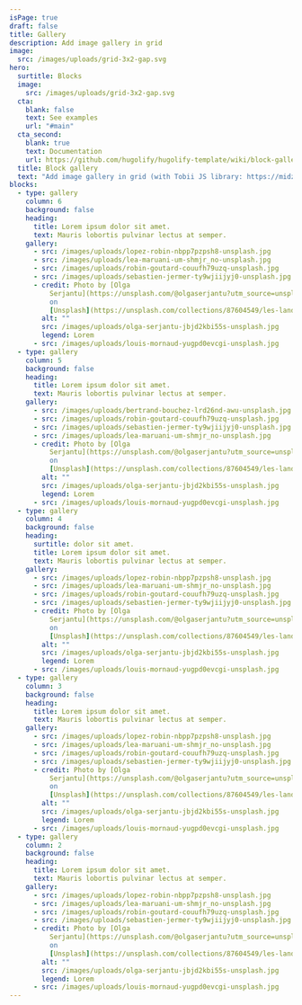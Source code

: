 ```yaml
---
isPage: true
draft: false
title: Gallery
description: Add image gallery in grid
image:
  src: /images/uploads/grid-3x2-gap.svg
hero:
  surtitle: Blocks
  image:
    src: /images/uploads/grid-3x2-gap.svg
  cta:
    blank: false
    text: See examples
    url: "#main"
  cta_second:
    blank: true
    text: Documentation
    url: https://github.com/hugolify/hugolify-template/wiki/block-gallery
  title: Block gallery
  text: "Add image gallery in grid (with Tobii JS library: https://midzer.github.io/tobii)"
blocks:
  - type: gallery
    column: 6
    background: false
    heading:
      title: Lorem ipsum dolor sit amet.
      text: Mauris lobortis pulvinar lectus at semper.
    gallery:
      - src: /images/uploads/lopez-robin-nbpp7pzpsh8-unsplash.jpg
      - src: /images/uploads/lea-maruani-um-shmjr_no-unsplash.jpg
      - src: /images/uploads/robin-goutard-couufh79uzq-unsplash.jpg
      - src: /images/uploads/sebastien-jermer-ty9wjiijyj0-unsplash.jpg
      - credit: Photo by [Olga
          Serjantu](https://unsplash.com/@olgaserjantu?utm_source=unsplash&utm_medium=referral&utm_content=creditCopyText)
          on
          [Unsplash](https://unsplash.com/collections/87604549/les-landes?utm_source=unsplash&utm_medium=referral&utm_content=creditCopyText)
        alt: ""
        src: /images/uploads/olga-serjantu-jbjd2kbi55s-unsplash.jpg
        legend: Lorem
      - src: /images/uploads/louis-mornaud-yugpd0evcgi-unsplash.jpg   
  - type: gallery
    column: 5
    background: false
    heading:
      title: Lorem ipsum dolor sit amet.
      text: Mauris lobortis pulvinar lectus at semper.
    gallery:
      - src: /images/uploads/bertrand-bouchez-lrd26nd-awu-unsplash.jpg
      - src: /images/uploads/robin-goutard-couufh79uzq-unsplash.jpg
      - src: /images/uploads/sebastien-jermer-ty9wjiijyj0-unsplash.jpg
      - src: /images/uploads/lea-maruani-um-shmjr_no-unsplash.jpg
      - credit: Photo by [Olga
          Serjantu](https://unsplash.com/@olgaserjantu?utm_source=unsplash&utm_medium=referral&utm_content=creditCopyText)
          on
          [Unsplash](https://unsplash.com/collections/87604549/les-landes?utm_source=unsplash&utm_medium=referral&utm_content=creditCopyText)
        alt: ""
        src: /images/uploads/olga-serjantu-jbjd2kbi55s-unsplash.jpg
        legend: Lorem
      - src: /images/uploads/louis-mornaud-yugpd0evcgi-unsplash.jpg 
  - type: gallery
    column: 4
    background: false
    heading:
      surtitle: dolor sit amet.
      title: Lorem ipsum dolor sit amet.
      text: Mauris lobortis pulvinar lectus at semper.
    gallery:
      - src: /images/uploads/lopez-robin-nbpp7pzpsh8-unsplash.jpg
      - src: /images/uploads/lea-maruani-um-shmjr_no-unsplash.jpg
      - src: /images/uploads/robin-goutard-couufh79uzq-unsplash.jpg
      - src: /images/uploads/sebastien-jermer-ty9wjiijyj0-unsplash.jpg
      - credit: Photo by [Olga
          Serjantu](https://unsplash.com/@olgaserjantu?utm_source=unsplash&utm_medium=referral&utm_content=creditCopyText)
          on
          [Unsplash](https://unsplash.com/collections/87604549/les-landes?utm_source=unsplash&utm_medium=referral&utm_content=creditCopyText)
        alt: ""
        src: /images/uploads/olga-serjantu-jbjd2kbi55s-unsplash.jpg
        legend: Lorem
      - src: /images/uploads/louis-mornaud-yugpd0evcgi-unsplash.jpg 
  - type: gallery
    column: 3
    background: false
    heading:
      title: Lorem ipsum dolor sit amet.
      text: Mauris lobortis pulvinar lectus at semper.
    gallery:
      - src: /images/uploads/lopez-robin-nbpp7pzpsh8-unsplash.jpg
      - src: /images/uploads/lea-maruani-um-shmjr_no-unsplash.jpg
      - src: /images/uploads/robin-goutard-couufh79uzq-unsplash.jpg
      - src: /images/uploads/sebastien-jermer-ty9wjiijyj0-unsplash.jpg
      - credit: Photo by [Olga
          Serjantu](https://unsplash.com/@olgaserjantu?utm_source=unsplash&utm_medium=referral&utm_content=creditCopyText)
          on
          [Unsplash](https://unsplash.com/collections/87604549/les-landes?utm_source=unsplash&utm_medium=referral&utm_content=creditCopyText)
        alt: ""
        src: /images/uploads/olga-serjantu-jbjd2kbi55s-unsplash.jpg
        legend: Lorem
      - src: /images/uploads/louis-mornaud-yugpd0evcgi-unsplash.jpg
  - type: gallery
    column: 2
    background: false
    heading:
      title: Lorem ipsum dolor sit amet.
      text: Mauris lobortis pulvinar lectus at semper.
    gallery:
      - src: /images/uploads/lopez-robin-nbpp7pzpsh8-unsplash.jpg
      - src: /images/uploads/lea-maruani-um-shmjr_no-unsplash.jpg
      - src: /images/uploads/robin-goutard-couufh79uzq-unsplash.jpg
      - src: /images/uploads/sebastien-jermer-ty9wjiijyj0-unsplash.jpg
      - credit: Photo by [Olga
          Serjantu](https://unsplash.com/@olgaserjantu?utm_source=unsplash&utm_medium=referral&utm_content=creditCopyText)
          on
          [Unsplash](https://unsplash.com/collections/87604549/les-landes?utm_source=unsplash&utm_medium=referral&utm_content=creditCopyText)
        alt: ""
        src: /images/uploads/olga-serjantu-jbjd2kbi55s-unsplash.jpg
        legend: Lorem
      - src: /images/uploads/louis-mornaud-yugpd0evcgi-unsplash.jpg
---
```

